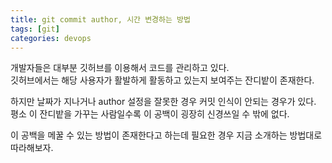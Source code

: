 ```yaml
---
title: git commit author, 시간 변경하는 방법
tags: [git]
categories: devops
---
```


개발자들은 대부분 깃허브를 이용해서 코드를 관리하고 있다.    
깃허브에서는 해당 사용자가 활발하게 활동하고 있는지 보여주는 잔디밭이 존재한다. 

<!--more-->

하지만 날짜가 지나거나 author 설정을 잘못한 경우 커밋 인식이 안되는 경우가 있다.
평소 이 잔디밭을 가꾸는 사람일수록 이 공백이 굉장히 신경쓰일 수 밖에 없다.

이 공백을 메꿀 수 있는 방법이 존재한다고 하는데 필요한 경우 지금 소개하는 방법대로 따라해보자.




